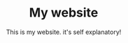 <h1 align="center"> My website </h1>

<p align="center"> This is my website. it's self explanatory!</p>

